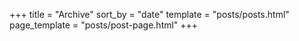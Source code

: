 +++
title = "Archive"
sort_by = "date"
template = "posts/posts.html"
page_template = "posts/post-page.html"
+++
